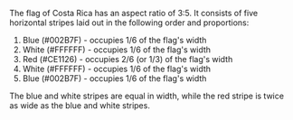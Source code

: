 The flag of Costa Rica has an aspect ratio of 3:5. It consists of five horizontal stripes laid out in the following order and proportions:

1. Blue (#002B7F) - occupies 1/6 of the flag's width
2. White (#FFFFFF) - occupies 1/6 of the flag's width
3. Red (#CE1126) - occupies 2/6 (or 1/3) of the flag's width
4. White (#FFFFFF) - occupies 1/6 of the flag's width
5. Blue (#002B7F) - occupies 1/6 of the flag's width

The blue and white stripes are equal in width, while the red stripe is twice as wide as the blue and white stripes.